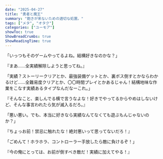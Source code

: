 ```yaml
---
date: "2025-04-27"
title: "勇者と魔王"
summary: "飽きが来ないための適切な処置。"
tags: ["メタ", "オタク"]
categories: ["ユーモア"]
showToc: true
ShowBreadCrumbs: true
ShowReadingTime: true
---
```


「いっつもそのゲームやってるよね。結構好きなのかな？」

『まあ……全実績解除しようと思ってね。』

「実績？ストーリークリアとか、最強装備ゲットとか、裏ボス倒すとかならわかるけど……全難易度クリアとか、〇〇時間プレイとかあるじゃん！結構地味な作業をこなす実績あるタイプなんだなーこれ。」

『そんなこと、楽しんでる横で言うなよな！好きでやってるからやめはしないけど、そんな事言われたら気が滅入るだろ。』

「悪い悪い。でも、本当に好きなら実績なんてなくても遊ぶもんじゃないのか？」

『ちょっお前！禁忌に触れたな！絶対悪いって思ってないだろ！』

「ごめんて！ホラホラ、コントローラー手放したら敵に負けるぞ！」

『今の俺にとっては、お前が倒すべき敵だ！実績に加えてやる！』